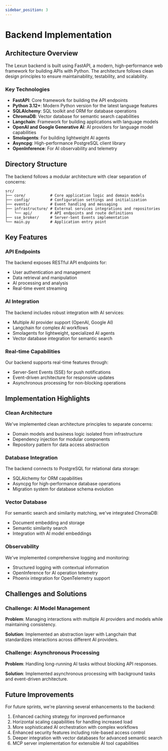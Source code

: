 ```yaml
---
sidebar_position: 3
---
```


# Backend Implementation

## Architecture Overview

The Lexun backend is built using FastAPI, a modern, high-performance web framework for building APIs with Python. The architecture follows clean design principles to ensure maintainability, testability, and scalability.

### Key Technologies

- **FastAPI**: Core framework for building the API endpoints
- **Python 3.12+**: Modern Python version for the latest language features
- **SQLAlchemy**: SQL toolkit and ORM for database operations
- **ChromaDB**: Vector database for semantic search capabilities
- **Langchain**: Framework for building applications with language models
- **OpenAI and Google Generative AI**: AI providers for language model capabilities
- **Smolagents**: For building lightweight AI agents
- **Asyncpg**: High-performance PostgreSQL client library
- **OpenInference**: For AI observability and telemetry

## Directory Structure

The backend follows a modular architecture with clear separation of concerns:

```
src/
├── core/           # Core application logic and domain models
├── config/         # Configuration settings and initialization
├── events/         # Event handling and messaging
├── infrastructure/ # External services integrations and repositories
│   └── api/        # API endpoints and route definitions
├── sse_broker/     # Server-Sent Events implementation
└── main.py         # Application entry point
```

## Key Features

### API Endpoints

The backend exposes RESTful API endpoints for:

- User authentication and management
- Data retrieval and manipulation
- AI processing and analysis
- Real-time event streaming

### AI Integration

The backend includes robust integration with AI services:

- Multiple AI provider support (OpenAI, Google AI)
- Langchain for complex AI workflows
- Smolagents for lightweight, specialized AI agents
- Vector database integration for semantic search

### Real-time Capabilities

Our backend supports real-time features through:

- Server-Sent Events (SSE) for push notifications
- Event-driven architecture for responsive updates
- Asynchronous processing for non-blocking operations

## Implementation Highlights

### Clean Architecture

We've implemented clean architecture principles to separate concerns:

- Domain models and business logic isolated from infrastructure
- Dependency injection for modular components
- Repository pattern for data access abstraction

### Database Integration

The backend connects to PostgreSQL for relational data storage:

- SQLAlchemy for ORM capabilities
- Asyncpg for high-performance database operations
- Migration system for database schema evolution

### Vector Database

For semantic search and similarity matching, we've integrated ChromaDB:

- Document embedding and storage
- Semantic similarity search
- Integration with AI model embeddings

### Observability

We've implemented comprehensive logging and monitoring:

- Structured logging with contextual information
- OpenInference for AI operation telemetry
- Phoenix integration for OpenTelemetry support

## Challenges and Solutions

### Challenge: AI Model Management

**Problem**: Managing interactions with multiple AI providers and models while maintaining consistency.

**Solution**: Implemented an abstraction layer with Langchain that standardizes interactions across different AI providers.

### Challenge: Asynchronous Processing

**Problem**: Handling long-running AI tasks without blocking API responses.

**Solution**: Implemented asynchronous processing with background tasks and event-driven architecture.

## Future Improvements

For future sprints, we're planning several enhancements to the backend:

1. Enhanced caching strategy for improved performance
2. Horizontal scaling capabilities for handling increased load
3. More sophisticated AI orchestration with complex workflows
4. Enhanced security features including role-based access control
5. Deeper integration with vector databases for advanced semantic search
6. MCP server implementation for extensible AI tool capabilities 